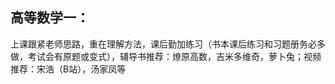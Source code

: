 ## **高等数学一**：

上课跟紧老师思路，重在理解方法，课后勤加练习（书本课后练习和习题册务必多做，考试会有原题或变式），辅导书推荐：燎原高数，吉米多维奇，萝卜兔；视频推荐：宋浩（B站），汤家凤等